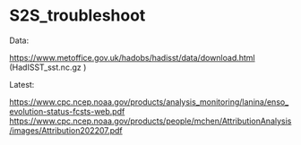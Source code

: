 # S2S_troubleshoot

Data:

https://www.metoffice.gov.uk/hadobs/hadisst/data/download.html (HadISST_sst.nc.gz )

Latest:

https://www.cpc.ncep.noaa.gov/products/analysis_monitoring/lanina/enso_evolution-status-fcsts-web.pdf
https://www.cpc.ncep.noaa.gov/products/people/mchen/AttributionAnalysis/images/Attribution202207.pdf
